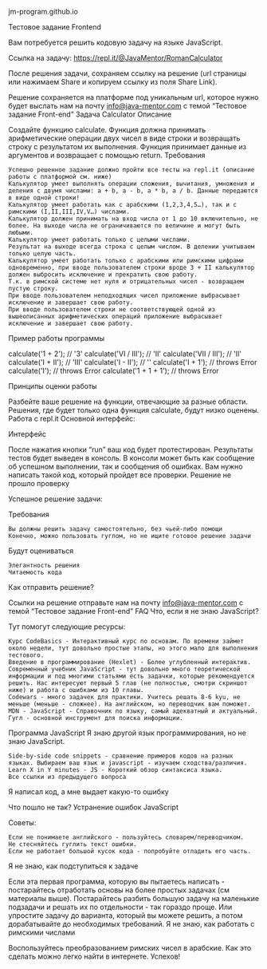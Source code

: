 jm-program.github.io

Тестовое задание Frontend

Вам потребуется решить кодовую задачу на языке JavaScript.

Ссылка на задачу: https://repl.it/@JavaMentor/RomanCalculator

После решения задачи, сохраняем ссылку на решение (url страницы или нажимаем Share и копируем ссылку из поля Share Link).

Решение сохраняется на платформе под уникальным url, которое нужно будет выслать нам на почту info@java-mentor.com с темой “Тестовое задание Front-end”
Задача Calculator
Описание

Создайте функцию calculate. Функция должна принимать арифметические операции двух чисел в виде строки и возвращать строку с результатом их выполнения.
Функция принимает данные из аргументов и возвращает с помощью return.
Требования

    Успешно решенное задание должно пройти все тесты на repl.it (описание работы с платформой см. ниже)
    Калькулятор умеет выполнять операции сложения, вычитания, умножения и деления с двумя числами: a + b, a - b, a * b, a / b. Данные передаются в виде одной строки!
    Калькулятор умеет работать как с арабскими (1,2,3,4,5…), так и с римскими (I,II,III,IV,V…) числами.
    Калькулятор должен принимать на вход числа от 1 до 10 включительно, не более. На выходе числа не ограничиваются по величине и могут быть любыми.
    Калькулятор умеет работать только с целыми числами.
    Результат на выходе всегда строка с целым числом. В делении учитываем только целую часть.
    Калькулятор умеет работать только с арабскими или римскими цифрами одновременно, при вводе пользователем строки вроде 3 + II калькулятор должен выбросить исключение и прекратить свою работу.
    Т.к. в римской системе нет нуля и отрицательных чисел - возвращаем пустую строку.
    При вводе пользователем неподходящих чисел приложение выбрасывает исключение и завершает свою работу.
    При вводе пользователем строки не соответствующей одной из вышеописанных арифметических операций приложение выбрасывает исключение и завершает свою работу.

Пример работы программы

calculate('1 + 2'); // '3'
calculate('VI / III'); // 'II'
calculate('VII / III'); // 'II'
calculate('I + II'); // 'III'
calculate('I - II'); // ''
calculate('I + 1'); // throws Error
calculate('I'); // throws Error
calculate('1 + 1 + 1'); // throws Error

Принципы оценки работы

Разбейте ваше решение на функции, отвечающие за разные области. Решения, где будет только одна функция calculate, будут низко оценены.
Работа с repl.it
Основной интерфейс:

Интерфейс

После нажатия кнопки “run” ваш код будет протестирован. Результаты тестов будет выведен в консоль. В консоли может быть как сообщение об успешном выполнении, так и сообщения об ошибках.
Вам нужно написать такой код, который пройдет все проверки.
Решение не прошло проверку

Успешное решение задачи:

Требования

    Вы должны решить задачу самостоятельно, без чьей-либо помощи
    Конечно, можно пользовать гуглом, но не ищите готовое решение задачи

Будут оцениваться

    Элегантность решения
    Читаемость кода

Как отправить решение?

Ссылки на решение отправьте нам на почту info@java-mentor.com с темой “Тестовое задание Front-end”
FAQ
Что, если я не знаю JavaScript?

Тут помогут следующие ресурсы:

    Курс CodeBasics - Интерактивный курс по основам. По времени займет около недели, тут довольно простые этапы, но этого мало для выполнения тестового.
    Введение в программирование (Hexlet) - Более углубленный интерактив.
    Современный учебник JavaScript - тут довольно много теоретической информации и под многими статьями есть задачки, которые рекомендуется решить. Нас интересуют первый 5 глав (не полностью, смотри скриншот ниже) и работа с ошибками из 10 главы.
    Codewars - много задачек для практики. Учитесь решать 8-6 kyu, не меньше (меньше - сложнее). На английском, но переводчик вам поможет.
    MDN - JavaScript - Справочник по языку, самый адекватный и актуальный.
    Гугл - основной инструмент для поиска информации.

Программа JavaScript
Я знаю другой язык программирования, но не знаю JavaScript.

    Side-by-side code snippets - сравнение примеров кодов на разных языках. Выбираем ваш язык и javascript - изучаем сходства/различия.
    Learn X in Y minutes - JS - Короткий обзор синтаксиса языка.
    Все ссылки из предыдущего вопроса

Я написал код, а мне выдает какую-то ошибку

Что пошло не так? Устранение ошибок JavaScript

Советы:

    Если не понимаете английского - пользуйтесь словарем/переводчиком.
    Не стесняйтесь гуглить текст ошибки.
    Если не работает большой кусок кода - попробуйте отладить его часть.

Я не знаю, как подступиться к задаче

Если эта первая программа, которую вы пытаетесь написать - постарайтесь отработать основы на более простых задачах (см материалы выше).
Постарайтесь разбить большую задачу на маленькие подзадачи и решать их по отдельности - так гораздо проще. Или упростите задачу до варианта, который вы можете решить, а потом дорабатывайте до необходимых требований.
Я не знаю, как работать с римскими числами

Воспользуйтесь преобразованием римских чисел в арабские. Как это сделать можно легко найти в интернете.
Успехов!